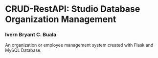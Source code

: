 # CRUD-RestAPI: Studio Database Organization Management
### Ivern Bryant C. Buala

An organization or employee management system created with Flask and MySQL Database.


